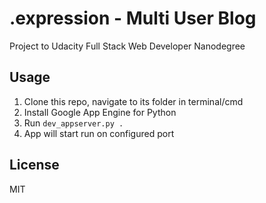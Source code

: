 # .expression - Multi User Blog
Project to Udacity Full Stack Web Developer Nanodegree

## Usage
1. Clone this repo, navigate to its folder in terminal/cmd
2. Install Google App Engine for Python
3. Run `dev_appserver.py .`
4. App will start run on configured port

## License
MIT